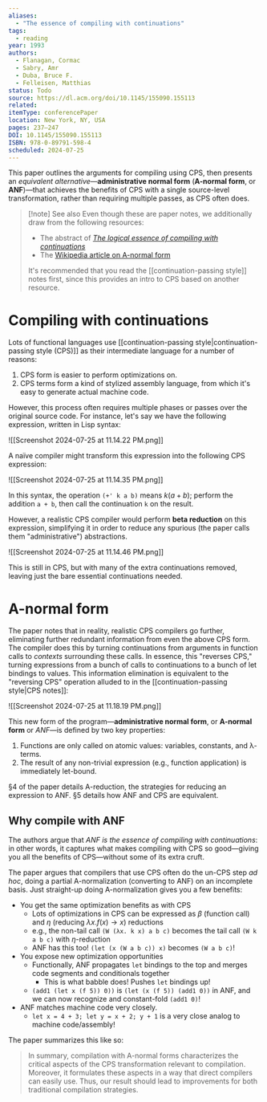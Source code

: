 ```yaml
---
aliases:
  - "The essence of compiling with continuations"
tags:
  - reading
year: 1993
authors:
  - Flanagan, Cormac
  - Sabry, Amr
  - Duba, Bruce F.
  - Felleisen, Matthias    
status: Todo
source: https://dl.acm.org/doi/10.1145/155090.155113 
related:  
itemType: conferencePaper  
location: New York, NY, USA   
pages: 237–247  
DOI: 10.1145/155090.155113  
ISBN: 978-0-89791-598-4
scheduled: 2024-07-25
---
```

This paper outlines the arguments for compiling using CPS, then presents an *equivalent alternative*—**administrative normal form** (**A-normal form**, or **ANF**)—that achieves the benefits of CPS with a single source-level transformation, rather than requiring multiple passes, as CPS often does.

> [!note] See also
> Even though these are paper notes, we additionally draw from the following resources:
> 
> - The abstract of [*The logical essence of compiling with continuations*](https://arxiv.org/abs/2304.14752)
> - The [Wikipedia article on A-normal form](https://en.wikipedia.org/wiki/A-normal_form)
> 
> It's recommended that you read the [[continuation-passing style]] notes first, since this provides an intro to CPS based on another resource.

# Compiling with continuations

Lots of functional languages use [[continuation-passing style|continuation-passing style (CPS)]] as their intermediate language for a number of reasons:

1. CPS form is easier to perform optimizations on.
2. CPS terms form a kind of stylized assembly language, from which it's easy to generate actual machine code.

However, this process often requires multiple phases or passes over the original source code. For instance, let's say we have the following expression, written in Lisp syntax:

![[Screenshot 2024-07-25 at 11.14.22 PM.png]]

A naïve compiler might transform this expression into the following CPS expression:

![[Screenshot 2024-07-25 at 11.14.35 PM.png]]

In this syntax, the operation `(+' k a b)` means $k(a + b)$; perform the addition `a + b`, then call the continuation `k` on the result.

However, a realistic CPS compiler would perform **beta reduction** on this expression, simplifying it in order to reduce any spurious (the paper calls them "administrative") abstractions.

![[Screenshot 2024-07-25 at 11.14.46 PM.png]]

This is still in CPS, but with many of the extra continuations removed, leaving just the bare essential continuations needed.

# A-normal form

The paper notes that in reality, realistic CPS compilers go further, eliminating further redundant information from even the above CPS form. The compiler does this by turning continuations from arguments in function calls to *contexts* surrounding these calls. In essence, this "reverses CPS," turning expressions from a bunch of calls to continuations to a bunch of let bindings to values. This information elimination is equivalent to the "reversing CPS" operation alluded to in the [[continuation-passing style|CPS notes]]:

![[Screenshot 2024-07-25 at 11.18.19 PM.png]]

This new form of the program—**administrative normal form**, or **A-normal form** or *ANF*—is defined by two key properties:

1. Functions are only called on atomic values: variables, constants, and λ-terms.
2. The result of any non-trivial expression (e.g., function application) is immediately let-bound.

§4 of the paper details A-reduction, the strategies for reducing an expression to ANF. §5 details how ANF and CPS are equivalent.

## Why compile with ANF

The authors argue that *ANF is the essence of compiling with continuations*: in other words, it captures what makes compiling with CPS so good—giving you all the benefits of CPS—without some of its extra cruft.

The paper argues that compilers that use CPS often do the un-CPS step *ad hoc*, doing a partial A-normalization (converting to ANF) on an incomplete basis. Just straight-up doing A-normalization gives you a few benefits:

- You get the same optimization benefits as with CPS
	- Lots of optimizations in CPS can be expressed as $\beta$ (function call) and $\eta$ (reducing $\lambda x. f(x) \to x$) reductions
	- e.g., the non-tail call `(W (λx. k x) a b c)` becomes the tail call `(W k a b c)` with $\eta$-reduction
	- ANF has this too! `(let (x (W a b c)) x)` becomes `(W a b c)`!
- You expose new optimization opportunities
	- Functionally, ANF propagates `let` bindings to the top and merges code segments and conditionals together
		- This is what babble does! Pushes `let` bindings up!
	- `(add1 (let x (f 5)) 0))` is `(let (x (f 5)) (add1 0))` in ANF, and we can now recognize and constant-fold `(add1 0)`!
- ANF matches machine code very closely.
	- `let x = 4 + 3; let y = x + 2; y + 1` is a very close analog to machine code/assembly!

The paper summarizes this like so:

> In summary, compilation with A-normal forms characterizes the critical aspects of the CPS transformation relevant to compilation. Moreover, it formulates these aspects in a way that direct compilers can easily use. Thus, our result should lead to improvements for both traditional compilation strategies.